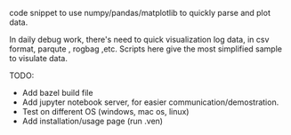 code snippet to use numpy/pandas/matplotlib to quickly parse and plot data.

In daily debug work, there's need to quick visualization log data, in csv format, parqute , rogbag ,etc. Scripts here give the most simplified sample to visulate data.

TODO:
- Add bazel build file
- Add jupyter notebook server, for easier communication/demostration.
- Test on different OS (windows, mac os, linux)
- Add installation/usage page (run .ven)